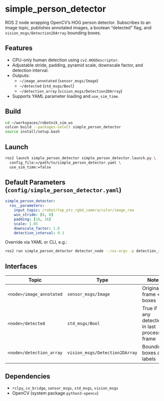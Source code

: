 # simple_person_detector

ROS 2 node wrapping OpenCV’s HOG person detector. Subscribes to an image topic, publishes annotated images, a boolean “detected” flag, and `vision_msgs/Detection2DArray` bounding boxes.

## Features
- CPU-only human detection using `cv2.HOGDescriptor`.
- Adjustable stride, padding, pyramid scale, downscale factor, and detection interval.
- Outputs:
  - `~/image_annotated` (`sensor_msgs/Image`)
  - `~/detected` (`std_msgs/Bool`)
  - `~/detection_array` (`vision_msgs/Detection2DArray`)
- Supports YAML parameter loading and `use_sim_time`.

## Build
```bash
cd ~/workspaces/robotnik_sim_ws
colcon build --packages-select simple_person_detector
source install/setup.bash
```

## Launch
```bash
ros2 launch simple_person_detector simple_person_detector.launch.py \
  config_file:=/path/to/simple_person_detector.yaml \
  use_sim_time:=false
```

## Default Parameters (`config/simple_person_detector.yaml`)
```yaml
simple_person_detector:
  ros__parameters:
    input_topic: /robot/top_ptz_rgbd_camera/color/image_raw
    win_stride: [8, 8]
    padding: [16, 16]
    scale: 1.05
    downscale_factor: 1.0
    detection_interval: 0.3
```

Override via YAML or CLI, e.g.:
```bash
ros2 run simple_person_detector detector_node --ros-args -p detection_interval:=0.5
```

## Interfaces
| Topic | Type | Notes |
|-------|------|-------|
| `<node>/image_annotated` | `sensor_msgs/Image` | Original frame + boxes |
| `<node>/detected` | `std_msgs/Bool` | True if any detection in last processed frame |
| `<node>/detection_array` | `vision_msgs/Detection2DArray` | Bounding boxes and labels |

## Dependencies
- `rclpy`, `cv_bridge`, `sensor_msgs`, `std_msgs`, `vision_msgs`
- OpenCV (system package `python3-opencv`)
